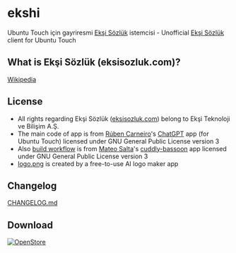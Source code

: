 # ekshi  
Ubuntu Touch için gayriresmi [Ekşi Sözlük](https://eksisozluk.com/)  istemcisi - Unofficial [Ekşi Sözlük](https://eksisozluk.com/) client for Ubuntu Touch

## What is Ekşi Sözlük (eksisozluk.com)?
[Wikipedia](https://en.wikipedia.org/wiki/Ek%C5%9Fi_S%C3%B6zl%C3%BCk)

## License
- All rights regarding Ekşi Sözlük ([eksisozluk.com](https://eksisozluk.com/)) belong to Ekşi Teknoloji ve Bilişim A.Ş.
- The main code of app is from [Rúben Carneiro](https://gitlab.com/rubencarneiro)'s [ChatGPT](https://gitlab.com/rubencarneiro/ChatGPT) app (for Ubuntu Touch) licensed under GNU General Public License version 3
- Also [build workflow](https://github.com/symbuzzer/ekshi/blob/master/.github/workflows/clickable.yml) is from [Mateo Salta](https://github.com/mateosalta)'s [cuddly-bassoon](https://github.com/mateosalta/cuddly-bassoon) app licensed under GNU General Public License version 3
- [logo.png](https://github.com/symbuzzer/ekshi/blob/master/assets/logo.png) is created by a free-to-use AI logo maker app

## Changelog
[CHANGELOG.md](https://github.com/symbuzzer/ekshi/blob/main/CHANGELOG.md)

## Download
[![OpenStore](https://open-store.io/badges/en_US.png)](https://open-store.io/app/ekshi.symbuzzer)
